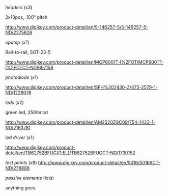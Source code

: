 _headers_ (x3)

2x10pos, .100" pitch

http://www.digikey.com/product-detail/en/5-146257-5/5-146257-5-ND/2275826

_opamp_ (x7)

Rail-to-rail, SOT-23-5

http://www.digikey.com/product-detail/en/MCP6001T-I%2FOT/MCP6001T-I%2FOTCT-ND/697158

_photodiode_ (x1)

http://www.digikey.com/product-detail/en/SFH%202430-Z/475-2579-1-ND/1228076

_leds_ (x2)

green led, 2500mcd

http://www.digikey.com/product-detail/en/AM2520ZGC09/754-1423-1-ND/2163781

_led driver_ (x1)

http://www.digikey.com/product-detail/en/TB62752BFUG(O,EL)/TB62752BFUGCT-ND/1730152

_test points_ (x8)
http://www.digikey.com/product-detail/en/5016/5016KCT-ND/278888

_passive elements_ (lots)

anything goes.
